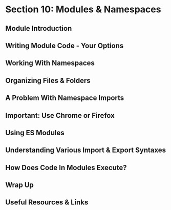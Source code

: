 # Section 10: Modules & Namespaces

## Module Introduction

## Writing Module Code - Your Options

## Working With Namespaces

## Organizing Files & Folders

## A Problem With Namespace Imports

## Important: Use Chrome or Firefox

## Using ES Modules

## Understanding Various Import & Export Syntaxes

## How Does Code In Modules Execute?

## Wrap Up

## Useful Resources & Links
